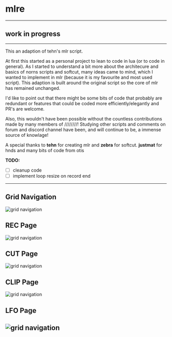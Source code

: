 # mlre
---

## work in progress

---

This an adaption of tehn's mlr script.

At first this started as a personal project to lean to code in lua (or to code in general). As I started to understand a bit more about the architecure and basics of norns scripts and softcut, many ideas came to mind, which I wanted to implement in mlr (because it is my favourite and most used script). This adaption is built around the original script so the core of mlr has remained unchanged.

I'd like to point out that there might be some bits of code that probably are redundant or features that could be coded more efficiently/elegantly and PR's are welcome.

Also, this wouldn't have been possible without the countless contributions made by many members of ////////! Studying other scripts and comments on forum and discord channel have been, and will continue to be, a immense source of knowlage!

A special thanks to **tehn** for creating mlr and **zebra** for softcut. **justmat** for hnds and many bits of code from otis


**TODO:**
- [ ] cleanup code
- [ ] implement loop resize on record end

---

## Grid Navigation
![grid navigation](https://github.com/sonoCircuits/mlre/blob/main/resources/grid_mlr_gridnav.png)

## REC Page
![grid navigation](https://github.com/sonoCircuits/mlre/blob/main/resources/grid_mlr_recview.png)

## CUT Page
![grid navigation](https://github.com/sonoCircuits/mlre/blob/main/resources/grid_mlr_cutview.png)

## CLIP Page
![grid navigation](https://github.com/sonoCircuits/mlre/blob/main/resources/grid_mlr_clipview.png)

## LFO Page
![grid navigation](https://github.com/sonoCircuits/mlre/blob/main/resources/grid_mlr_lfoview.png)
---
